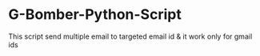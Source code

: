 # G-Bomber-Python-Script
This script send multiple email to targeted email id &amp; it work only for gmail ids
